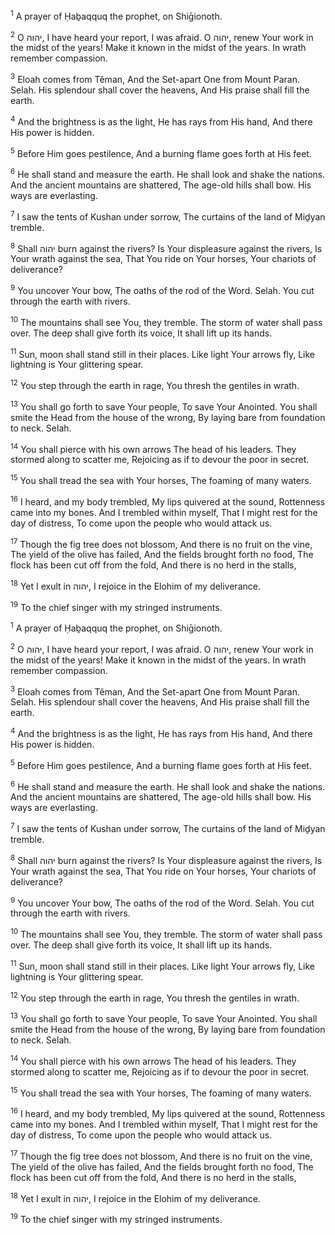 <sup>1</sup> A prayer of Ḥaḇaqquq the prophet, on Shiḡionoth.

<sup>2</sup> O יהוה, I have heard your report, I was afraid. O יהוה, renew Your work in the midst of the years! Make it known in the midst of the years. In wrath remember compassion.

<sup>3</sup> Eloah comes from Tĕman, And the Set-apart One from Mount Paran. Selah. His splendour shall cover the heavens, And His praise shall fill the earth.

<sup>4</sup> And the brightness is as the light, He has rays from His hand, And there His power is hidden.

<sup>5</sup> Before Him goes pestilence, And a burning flame goes forth at His feet.

<sup>6</sup> He shall stand and measure the earth. He shall look and shake the nations. And the ancient mountains are shattered, The age-old hills shall bow. His ways are everlasting.

<sup>7</sup> I saw the tents of Kushan under sorrow, The curtains of the land of Miḏyan tremble.

<sup>8</sup> Shall יהוה burn against the rivers? Is Your displeasure against the rivers, Is Your wrath against the sea, That You ride on Your horses, Your chariots of deliverance?

<sup>9</sup> You uncover Your bow, The oaths of the rod of the Word. Selah. You cut through the earth with rivers.

<sup>10</sup> The mountains shall see You, they tremble. The storm of water shall pass over. The deep shall give forth its voice, It shall lift up its hands.

<sup>11</sup> Sun, moon shall stand still in their places. Like light Your arrows fly, Like lightning is Your glittering spear.

<sup>12</sup> You step through the earth in rage, You thresh the gentiles in wrath.

<sup>13</sup> You shall go forth to save Your people, To save Your Anointed. You shall smite the Head from the house of the wrong, By laying bare from foundation to neck. Selah.

<sup>14</sup> You shall pierce with his own arrows The head of his leaders. They stormed along to scatter me, Rejoicing as if to devour the poor in secret.

<sup>15</sup> You shall tread the sea with Your horses, The foaming of many waters.

<sup>16</sup> I heard, and my body trembled, My lips quivered at the sound, Rottenness came into my bones. And I trembled within myself, That I might rest for the day of distress, To come upon the people who would attack us.

<sup>17</sup> Though the fig tree does not blossom, And there is no fruit on the vine, The yield of the olive has failed, And the fields brought forth no food, The flock has been cut off from the fold, And there is no herd in the stalls,

<sup>18</sup> Yet I exult in יהוה, I rejoice in the Elohim of my deliverance.

<sup>19</sup> To the chief singer with my stringed instruments.

<sup>1</sup> A prayer of Ḥaḇaqquq the prophet, on Shiḡionoth.

<sup>2</sup> O יהוה, I have heard your report, I was afraid. O יהוה, renew Your work in the midst of the years! Make it known in the midst of the years. In wrath remember compassion.

<sup>3</sup> Eloah comes from Tĕman, And the Set-apart One from Mount Paran. Selah. His splendour shall cover the heavens, And His praise shall fill the earth.

<sup>4</sup> And the brightness is as the light, He has rays from His hand, And there His power is hidden.

<sup>5</sup> Before Him goes pestilence, And a burning flame goes forth at His feet.

<sup>6</sup> He shall stand and measure the earth. He shall look and shake the nations. And the ancient mountains are shattered, The age-old hills shall bow. His ways are everlasting.

<sup>7</sup> I saw the tents of Kushan under sorrow, The curtains of the land of Miḏyan tremble.

<sup>8</sup> Shall יהוה burn against the rivers? Is Your displeasure against the rivers, Is Your wrath against the sea, That You ride on Your horses, Your chariots of deliverance?

<sup>9</sup> You uncover Your bow, The oaths of the rod of the Word. Selah. You cut through the earth with rivers.

<sup>10</sup> The mountains shall see You, they tremble. The storm of water shall pass over. The deep shall give forth its voice, It shall lift up its hands.

<sup>11</sup> Sun, moon shall stand still in their places. Like light Your arrows fly, Like lightning is Your glittering spear.

<sup>12</sup> You step through the earth in rage, You thresh the gentiles in wrath.

<sup>13</sup> You shall go forth to save Your people, To save Your Anointed. You shall smite the Head from the house of the wrong, By laying bare from foundation to neck. Selah.

<sup>14</sup> You shall pierce with his own arrows The head of his leaders. They stormed along to scatter me, Rejoicing as if to devour the poor in secret.

<sup>15</sup> You shall tread the sea with Your horses, The foaming of many waters.

<sup>16</sup> I heard, and my body trembled, My lips quivered at the sound, Rottenness came into my bones. And I trembled within myself, That I might rest for the day of distress, To come upon the people who would attack us.

<sup>17</sup> Though the fig tree does not blossom, And there is no fruit on the vine, The yield of the olive has failed, And the fields brought forth no food, The flock has been cut off from the fold, And there is no herd in the stalls,

<sup>18</sup> Yet I exult in יהוה, I rejoice in the Elohim of my deliverance.

<sup>19</sup> To the chief singer with my stringed instruments.


